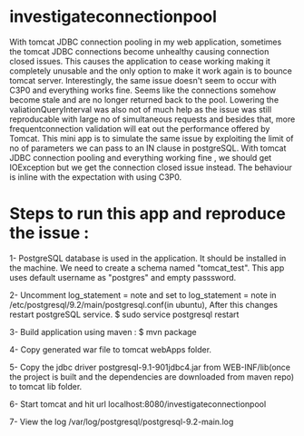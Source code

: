 # investigateconnectionpool

With tomcat JDBC connection pooling in my web application, sometimes the tomcat JDBC connections become unhealthy causing
connection closed issues. This causes the application to cease working making it completely unusable and the only option to make
it work again is to bounce tomcat server. Interestingly, the same issue doesn't seem to occur with C3P0 and everything works fine.
Seems like the connections somehow become stale and are no longer returned back to the pool.
Lowering the valiationQueryInterval was also not of much help as the issue was still reproducable with large no of simultaneous
requests and besides that, more frequentconnection validation will eat out the performance offered by Tomcat.
This mini app is to simulate the same issue by exploiting the limit of no of parameters we can pass to an IN clause in
postgreSQL. With tomcat JDBC connection pooling and everything working fine , we should get IOException but we get the 
connection closed issue instead. The behaviour is inline with the expectation with using C3P0.

# Steps to run this app and reproduce the issue : 
1- PostgreSQL database is used in the application. It should be installed in the machine. We need to create a schema named 
   "tomcat_test". This app uses default username as "postgres" and empty passsword.
   
2- Uncomment log_statement = note and set to log_statement = note in  /etc/postgresql/9.2/main/postgresql.conf(in ubuntu), After this changes restart postgreSQL service. 
   $ sudo service postgresql restart
   
3- Build application using maven : 
   $ mvn package
    
4- Copy generated war file to tomcat webApps folder.

5- Copy the jdbc driver postgresql-9.1-901jdbc4.jar from WEB-INF/lib(once the project is built and the dependencies are
downloaded from maven repo) to tomcat lib folder.

6- Start tomcat and hit url localhost:8080/investigateconnectionpool

7- View the log /var/log/postgresql/postgresql-9.2-main.log
